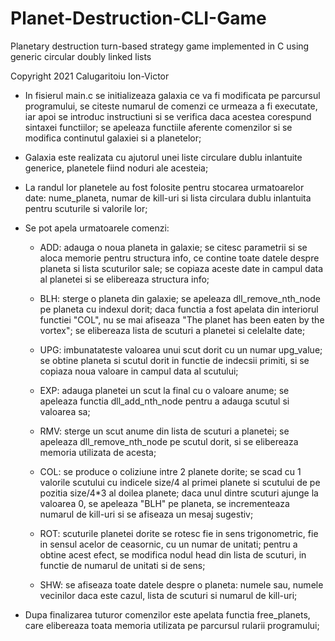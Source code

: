 # Planet-Destruction-CLI-Game
Planetary destruction turn-based strategy game implemented in C using generic circular doubly linked lists

Copyright 2021 Calugaritoiu Ion-Victor

- In fisierul main.c se initializeaza galaxia ce va fi modificata pe parcursul
programului, se citeste numarul de comenzi ce urmeaza a fi executate,
iar apoi se introduc instructiuni si se verifica daca acestea corespund
sintaxei functiilor; se apeleaza functiile aferente comenzilor si se modifica
continutul galaxiei si a planetelor;

- Galaxia este realizata cu ajutorul unei liste circulare dublu inlantuite
generice, planetele fiind noduri ale acesteia;
- La randul lor planetele au fost folosite pentru stocarea urmatoarelor date:
nume_planeta, numar de kill-uri si lista circulara dublu inlantuita pentru
scuturile si valorile lor;

- Se pot apela urmatoarele comenzi:
	- ADD: adauga o noua planeta in galaxie; se citesc parametrii si se
aloca memorie pentru structura info, ce contine toate datele despre planeta si
lista scuturilor sale; se copiaza aceste date in campul data al planetei si se
elibereaza structura info;

	- BLH: sterge o planeta din galaxie; se apeleaza dll_remove_nth_node
pe planeta cu indexul dorit; daca functia a fost apelata din interiorul
functiei "COL", nu se mai afiseaza "The planet has been eaten by the vortex";
se elibereaza lista de scuturi a planetei si celelalte date;

	- UPG: imbunatateste valoarea unui scut dorit cu un numar upg_value;
se obtine planeta si scutul dorit in functie de indecsii primiti, si se copiaza
noua valoare in campul data al scutului;

	- EXP: adauga planetei un scut la final cu o valoare anume; se
apeleaza functia dll_add_nth_node pentru a adauga scutul si valoarea sa;

	- RMV: sterge un scut anume din lista de scuturi a planetei; se
apeleaza dll_remove_nth_node pe scutul dorit, si se elibereaza memoria
utilizata de acesta;

	- COL: se produce o coliziune intre 2 planete dorite; se scad cu 1
valorile scutului cu indicele size/4 al primei planete si scutului de pe
pozitia size/4*3 al doilea planete; daca unul dintre scuturi ajunge la
valoarea 0, se apeleaza "BLH" pe planeta, se incrementeaza numarul de kill-uri
si se afiseaza un mesaj sugestiv;

	- ROT: scuturile planetei dorite se rotesc fie in sens trigonometric,
fie in sensul acelor de ceasornic, cu un numar de unitati; pentru a obtine
acest efect, se modifica nodul head din lista de scuturi, in functie de
numarul de unitati si de sens;

	- SHW: se afiseaza toate datele despre o planeta: numele sau, numele
vecinilor daca este cazul, lista de scuturi si numarul de kill-uri;

- Dupa finalizarea tuturor comenzilor este apelata functia free_planets,
care elibereaza toata memoria utilizata pe parcursul rularii programului;

